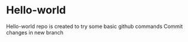 # Hello-world
Hello-world repo is created to try some basic github commands
Commit
changes in new branch
